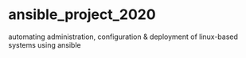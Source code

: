 # ansible_project_2020
automating administration, configuration &amp; deployment of linux-based systems using ansible 
